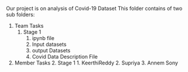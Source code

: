 Our project is on analysis of Covid-19 Dataset
This folder contains of two sub folders:
1. Team Tasks
    1. Stage 1
        1. ipynb file
        2. Input datasets
        3. output Datasets
        4. Covid Data Description File
2. Member Tasks
    2. Stage 1
            1. KeerthiReddy
            2. Supriya
            3. Annem Sony

       
        
